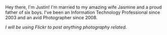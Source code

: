 Hey there, I'm Justin!  I'm married to my amazing wife Jasmine and a proud father of six boys.  I've been an Information Technology Professional since 2003 and an avid Photographer since 2008.

*I will be using Flickr to post anything photography related.*